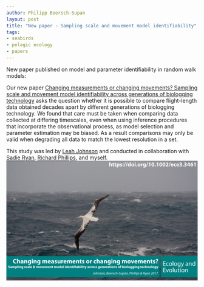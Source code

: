 ```yaml
---
author: Philipp Boersch-Supan
layout: post
title: "New paper - Sampling scale and movement model identifiability"
tags:
- seabirds
- pelagic ecology
- papers
---
```

New paper published on model and parameter identifiability in random walk models:

Our new paper [Changing measurements or changing movements? Sampling scale and movement model identifiability across generations of biologging technology](https://doi.org/10.1002/ece3.3461) asks the question whether it is possible to compare flight-length data obtained decades apart by different generations of biologging technology. 
We found that care must be taken when comparing data collected at differing timescales, even when using inference procedures that incorporate the observational process, as model selection and parameter estimation may be biased. As a result comparisons may only be valid when degrading all data to match the lowest resolution in a set.

This study was led by [Leah Johnson](http://leah.johnson-gramacy.com/QED/) and conducted in collaboration with [Sadie Ryan](http://www.sadieryan.net/), [Richard Phillips](https://www.bas.ac.uk/profile/raphil/), and myself.
<img class="img-wide" src="/public/images/movement_model_identifiability_paper_cover.png" alt="graphical summary">  

